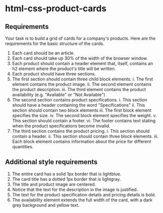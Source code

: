 # html-css-product-cards

## Requirements
Your task is to build a grid of cards for a company's products. Here are the requirements for the basic structure of the cards.

1. Each card should be an article.
2. Each card should take up 30% of the width of the browser window.
3. Each product should contain a header element that, itself, contains an h2 element where the product's title will be written.
4. Each product should have three sections.
5. The first section should contain three child block elements.
     i. The first element contains the product image.
    ii. The second element contains the product description.
   iii. The third element contains the product availability (e.g. "Available" or "Not Available")
6. The second section contains product specifications.
     i. This section should have a header containing the word "Specifications"
    ii. This section should contain two block elements
   iii. The first block element specifies the size.
    iv. The second block element specifies the weight.
     v. This section should contain a footer.
    vi. The footer contains text stating when the product specifications become invalid.
7. The third section contains the product pricing.
     i. This section should contain a header.
    ii. This section should contain three block elements.
   iii. Each block element contains information about the price for different quantities.

## Additional style requirements
1. The entire card has a solid 1px border that is lightblue.
2. The card title has a dotted 1px border that is lightgray.
3. The title and product image are centered.
4. Notice that the text for the description in the image is justified.
5. The text for the product specification details and pricing details is bold.
6. The availability element extends the full width of the card, with a dark grey background and yellow text.
